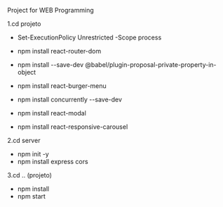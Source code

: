 Project for WEB Programming

1.cd projeto

* Set-ExecutionPolicy Unrestricted -Scope process

* npm install react-router-dom

* npm install --save-dev @babel/plugin-proposal-private-property-in-object

* npm install react-burger-menu

* npm install concurrently --save-dev

* npm install react-modal

* npm install react-responsive-carousel

2.cd server

* npm init -y
* npm install express cors

3.cd .. (projeto)

* npm install
* npm start
